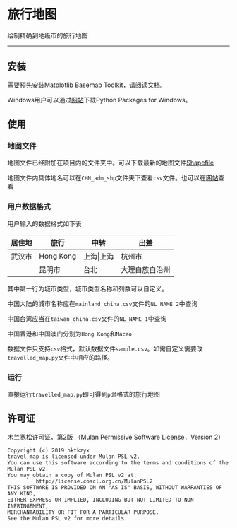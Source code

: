 # 旅行地图

绘制精确到地级市的旅行地图

---

## 安装

需要预先安装Matplotlib Basemap Toolkit，请阅读[文档](https://matplotlib.org/basemap/index.html)。

Windows用户可以通过[网站](https://www.lfd.uci.edu/~gohlke/pythonlibs/)下载Python Packages for Windows。

## 使用

### 地图文件

地图文件已经附加在项目内的文件夹中。可以下载最新的地图文件[Shapefile](https://gadm.org/)

地图文件内具体地名可以在`CHN_adm_shp`文件夹下查看`csv`文件。也可以在[网站](https://gadm.org/maps.html)查看

### 用户数据格式

用户输入的数据格式如下表

| 居住地 | 旅行      | 中转       | 出差           |
| ------ | --------- | ---------- | -------------- |
| 武汉市 | Hong Kong | 上海\|上海 | 杭州市         |
|        | 昆明市    | 台北       | 大理白族自治州 |

其中第一行为城市类型，城市类型名称和列数可以自定义。

中国大陆的城市名称应在`mainland_china.csv`文件的`NL_NAME_2`中查询

中国台湾应当在`taiwan_china.csv`文件的`NL_NAME_1`中查询

中国香港和中国澳门分别为`Hong Kong`和`Macao`

数据文件只支持`csv`格式，默认数据文件`sample.csv`。如需自定义需要改`travelled_map.py`文件中相应的路径。

### 运行

直接运行`travelled_map.py`即可得到`pdf`格式的旅行地图

## 许可证

木兰宽松许可证，第2版 （Mulan Permissive Software License，Version 2）

```
Copyright (c) 2019 hktkzyx
travel-map is licensed under Mulan PSL v2.
You can use this software according to the terms and conditions of the Mulan PSL v2.
You may obtain a copy of Mulan PSL v2 at:
         http://license.coscl.org.cn/MulanPSL2
THIS SOFTWARE IS PROVIDED ON AN "AS IS" BASIS, WITHOUT WARRANTIES OF ANY KIND,
EITHER EXPRESS OR IMPLIED, INCLUDING BUT NOT LIMITED TO NON-INFRINGEMENT,
MERCHANTABILITY OR FIT FOR A PARTICULAR PURPOSE.
See the Mulan PSL v2 for more details.
```